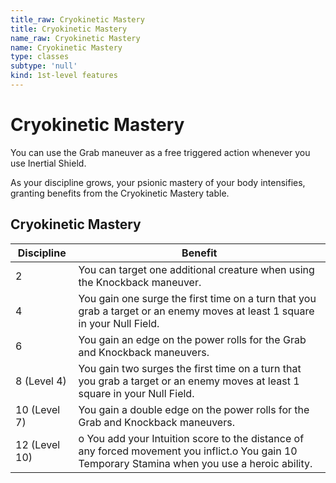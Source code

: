 ```yaml
---
title_raw: Cryokinetic Mastery
title: Cryokinetic Mastery
name_raw: Cryokinetic Mastery
name: Cryokinetic Mastery
type: classes
subtype: 'null'
kind: 1st-level features
---
```


# Cryokinetic Mastery

You can use the Grab maneuver as a free triggered action whenever you use Inertial Shield.

As your discipline grows, your psionic mastery of your body intensifies, granting benefits from the Cryokinetic Mastery table.

## Cryokinetic Mastery

| Discipline    | Benefit                                                                                                                                          |
| ------------- | ------------------------------------------------------------------------------------------------------------------------------------------------ |
| 2             | You can target one additional creature when using the Knockback maneuver.                                                                        |
| 4             | You gain one surge the first time on a turn that you grab a target or an enemy moves at least 1 square in your Null Field.                       |
| 6             | You gain an edge on the power rolls for the Grab and Knockback maneuvers.                                                                        |
| 8 (Level 4)   | You gain two surges the first time on a turn that you grab a target or an enemy moves at least 1 square in your Null Field.                      |
| 10 (Level 7)  | You gain a double edge on the power rolls for the Grab and Knockback maneuvers.                                                                  |
| 12 (Level 10) | o You add your Intuition score to the distance of any forced movement you inflict.o You gain 10 Temporary Stamina when you use a heroic ability. |
